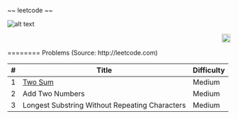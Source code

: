 ~~ leetcode ~~ 

 
![alt text](https://raw.githubusercontent.com/lvncnt/Leetcode-OJ/master/Logo/LeetCodeLogo.png "Leetcode")

 
<p align="right">
 <img src="https://raw.githubusercontent.com/lvncnt/Leetcode-OJ/master/Logo/LeetCodeLogo.png" alt="alt text" style="width:20;height:20">
</p>
========
Problems (Source: http://leetcode.com) 

| #                 | Title           | Difficulty   
| :-------------:   |-------------    | -----|
| 1                 | [Two Sum][1]               | Medium  
| 2                 | Add Two Numbers         |  Medium  
| 3                 | Longest Substring Without Repeating Characters      |    Medium  

[1]: https://oj.leetcode.com/problems/two-sum/




